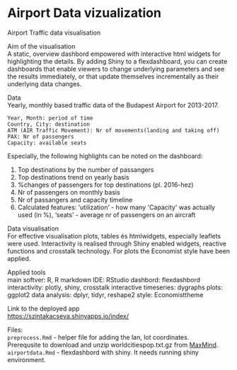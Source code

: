 # Airport Data vizualization
Airport Traffic data visualisation

Aim of the visualisation          
A static, overview dashbord empowered with interactive html widgets for highlighting the details. By adding Shiny to a flexdashboard, you can create dashboards that enable viewers to change underlying parameters and see the results immediately, or that update themselves incrementally as their underlying data changes.

Data        
Yearly, monthly based traffic data of the Budapest Airport for 2013-2017. 

    Year, Month: period of time
    Country, City: destination
    ATM (AIR Traffic Movement): Nr of movements(landing and taking off)
    PAX: Nr of passengers
    Capacity: available seats
    
Especially, the following highlights can be noted on the dashboard:
1. Top destinations by the number of passangers
2. Top destinations trend on yearly basis
3. %changes of passengers for top destinations (pl. 2016-hez)
4. Nr of passengers on monthly basis
5. Nr of passangers and capacity timeline 
6. Calculated features: ‘utilization’ - how many 'Capacity' was actually used (in %), ‘seats’ - average nr of passengers on an aircraft

Data visualisation       
For effective visualisation plots, tables és htmlwidgets, especially leaflets were used. Interactivity is realised through Shiny enabled widgets, reactive functions and crosstalk technology. 
For plots the Economist style have been applied.

Applied tools       
main softver: R, R markdown
IDE: RStudio
dashbord: flexdashbord
interactivity: plotly, shiny, crosstalk
interactive timeseries: dygraphs
plots: ggplot2
data analysis: dplyr, tidyr, reshape2
style: Economisttheme

Link to the deployed app      
https://szintakacseva.shinyapps.io/index/

Files:    
`preprocess.Rmd` - helper file for adding the lan, lot coordinates.    
Prerequsite to download and unzip worldcitiespop.txt.gz from [MaxMind](https://www.maxmind.com/en/free-world-cities-database).         
`airportdata.Rmd` - flexdashbord with shiny.
It needs running shiny environment.

